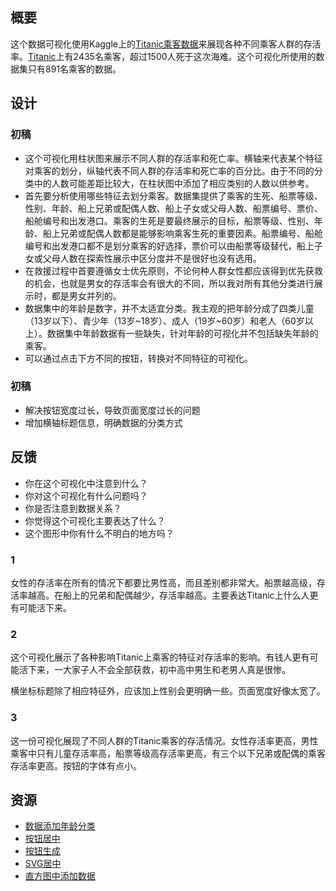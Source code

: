 ## 概要

这个数据可视化使用Kaggle上的[Titanic乘客数据](https://www.kaggle.com/c/titanic/data)来展现各种不同乘客人群的存活率。[Titanic](https://en.wikipedia.org/wiki/RMS_Titanic)上有2435名乘客，超过1500人死于这次海难。这个可视化所使用的数据集只有891名乘客的数据。

## 设计

### 初稿

* 这个可视化用柱状图来展示不同人群的存活率和死亡率。横轴来代表某个特征对乘客的划分，纵轴代表不同人群的存活率和死亡率的百分比。由于不同的分类中的人数可能差距比较大，在柱状图中添加了相应类别的人数以供参考。
* 首先要分析使用哪些特征去划分乘客。数据集提供了乘客的生死、船票等级、性别、年龄、船上兄弟或配偶人数、船上子女或父母人数、船票编号、票价、船舱编号和出发港口。乘客的生死是要最终展示的目标，船票等级、性别、年龄、船上兄弟或配偶人数都是能够影响乘客生死的重要因素。船票编号、船舱编号和出发港口都不是划分乘客的好选择，票价可以由船票等级替代，船上子女或父母人数在探索性展示中区分度并不是很好也没有选用。
* 在救援过程中首要遵循女士优先原则，不论何种人群女性都应该得到优先获救的机会，也就是男女的存活率会有很大的不同，所以我对所有其他分类进行展示时，都是男女并列的。
* 数据集中的年龄是数字，并不太适宜分类。我主观的把年龄分成了四类儿童（13岁以下）、青少年（13岁~18岁）、成人（19岁~60岁）和老人（60岁以上）。数据集中年龄数据有一些缺失，针对年龄的可视化并不包括缺失年龄的乘客。
* 可以通过点击下方不同的按钮，转换对不同特征的可视化。

### 初稿

* 解决按钮宽度过长，导致页面宽度过长的问题
* 增加横轴标题信息，明确数据的分类方式

## 反馈
* 你在这个可视化中注意到什么？
* 你对这个可视化有什么问题吗？
* 你是否注意到数据关系？
* 你觉得这个可视化主要表达了什么？
* 这个图形中你有什么不明白的地方吗？

### 1

女性的存活率在所有的情况下都要比男性高，而且差别都非常大。船票越高级，存活率越高。在船上的兄弟和配偶越少，存活率越高。主要表达Titanic上什么人更有可能活下来。

### 2

这个可视化展示了各种影响Titanic上乘客的特征对存活率的影响。有钱人更有可能活下来，一大家子人不会全部获救，初中高中男生和老男人真是很惨。

横坐标标题除了相应特征外，应该加上性别会更明确一些。页面宽度好像太宽了。

### 3

这一份可视化展现了不同人群的Titanic乘客的存活情况。女性存活率更高，男性乘客中只有儿童存活率高，船票等级高存活率更高，有三个以下兄弟或配偶的乘客存活率更高。按钮的字体有点小。

## 资源

* [数据添加年龄分类](http://pandas.pydata.org/pandas-docs/stable/generated/pandas.cut.html)
* [按钮居中](https://stackoverflow.com/questions/17629788/aligning-buttons-in-css-html-in-one-line-horizontally-w-text)
* [按钮生成](https://stackoverflow.com/questions/15244182/d3-create-buttons-from-an-array-of-string-containing-names)
* [SVG居中](https://stackoverflow.com/questions/28232333/how-to-move-svgs-position-in-d3)
* [直方图中添加数据](https://stackoverflow.com/questions/30788524/d3-bar-chart-append-text-to-bar)